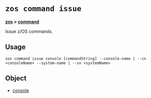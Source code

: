 # `zos command issue`

**[zos](../../zos) > [command](../command)**

Issue z/OS commands.

## Usage

`zos command issue console [commandString] --console-name | --cn <consoleName> --system-name | --sn <systemName>`

## Object

- [console](zos-command-issue-console)